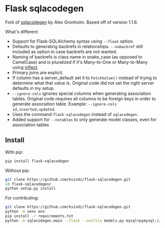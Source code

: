 # Flask sqlacodegen

Fork of [sqlacodegen](https://pypi.python.org/pypi/sqlacodegen) by Alex Gronholm. Based off of version 1.1.6.

What's different:

* Support for Flask-SQLAlchemy syntax using `--flask` option.
* Defaults to generating backrefs in relationships. `--nobackref` still included as option in case backrefs are not wanted. 
* Naming of backrefs is class name in snake_case (as opposed to CamelCase) and is pluralized if it's Many-to-One or Many-to-Many using [inflect](https://pypi.python.org/pypi/inflect).
* Primary joins are explicit.
* If column has a server_default set it to `FetchValue()` instead of trying to determine what that value is. Original code did not set the right server defaults in my setup.
* `--ignore-cols` ignores special columns when generating association tables. Original code requires all columns to be foreign keys in order to generate association table. Example: `--ignore-cols id,inserted,updated`.
* Uses the command `flask-sqlacodegen` instead of `sqlacodegen`.
* Added support for `--notables` to only generate model classes, even for association tables

## Install

With pip:
```sh
pip install flask-sqlacodegen
```

Without pip:
```sh
git clone https://github.com/ksindi/flask-sqlacodegen.git
cd flask-sqlacodegen/
python setup.py install
```

For contributing:
```sh
git clone https://github.com/ksindi/flask-sqlacodegen.git
python -m venv env
pip install -r requirements.txt
python -m sqlacodegen.main --flask --outfile models.py mysql+pymysql://<username>:<password>@<database-ip>:<port>/<database-name> [--tables <tablenames>] [--notables]
```